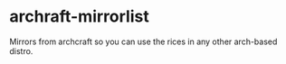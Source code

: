 # archraft-mirrorlist
Mirrors from archcraft so you can use the rices in any other arch-based distro.
